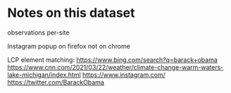
# Notes on this dataset

observations per-site

Instagram popup on firefox not on chrome

LCP element matching:
https://www.bing.com/search?q=barack+obama
https://www.cnn.com/2021/03/22/weather/climate-change-warm-waters-lake-michigan/index.html
https://www.instagram.com/
https://twitter.com/BarackObama
